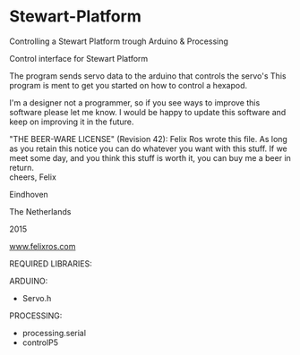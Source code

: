 # Stewart-Platform
Controlling a Stewart Platform trough Arduino &amp; Processing


Control interface for Stewart Platform

The program sends servo data to the arduino that controls the servo's
This program is ment to get you started on how to control a hexapod. 
 
I'm a designer not a programmer, so if you see ways to improve this software please let me know. I would be happy to update this software and keep on improving it in the future.
 
"THE BEER-WARE LICENSE" (Revision 42):
Felix Ros wrote this file.  As long as you retain this notice you can do whatever you want with this stuff. If we meet some day, and you think this stuff is worth it, you can buy me a beer in return.   
cheers, Felix
 
Eindhoven 

The Netherlands  

2015

www.felixros.com

REQUIRED LIBRARIES:

ARDUINO: 
* Servo.h

PROCESSING:
* processing.serial
* controlP5
